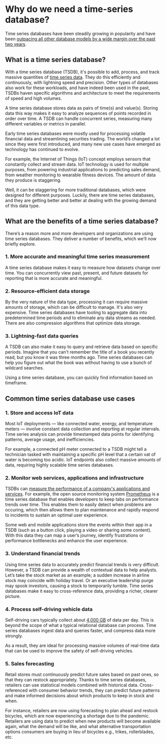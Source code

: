 # Why do we need a time-series database?

Time series databases have been steadily growing in popularity and have been [outpacing all other database models by a wide margin over the past two years](https://db-engines.com/en/ranking_categories).

## What is a time series database?

With a time series database (TSDB), it's possible to add, process, and track massive quantities of [time series data](https://aiven.io/blog/time-series-or-event-data-get-less-confused). They do this efficiently and continuously, with lightning speed and precision. Other types of databases also work for these workloads, and have indeed been used in the past, TSDBs haven specific algorithms and architecture to meet the requirements of speed and high volumes.

A time series database stores data as pairs of time(s) and value(s). Storing data this way makes it easy to analyze sequences of points recorded in order over time. A TSDB can handle concurrent series, measuring many different variables or metrics in parallel.

Early time series databases were mostly used for processing volatile financial data and streamlining securities trading. The world’s changed a lot since they were first introduced, and many new use cases have emerged as technology has continued to evolve.

For example, the Internet of Things (IoT) concept employs sensors that constantly collect and stream data. IoT technology is used for multiple purposes, from powering industrial applications to predicting sales demand, from weather monitoring to wearable fitness devices. The amount of data they produce is staggering.

Well, it can be staggering for more traditional databases, which were designed for different purposes. Luckily, there are time series databases, and they are getting better and better at dealing with the growing demand of this data type.

## What are the benefits of a time series database?

There’s a reason more and more developers and organizations are using time series databases. They deliver a number of benefits, which we’ll now briefly explore.

### 1. More accurate and meaningful time series measurement

A time series database makes it easy to measure how datasets change over time. You can concurrently view past, present, and future datasets for reporting that is more accurate and meaningful.

### 2. Resource-efficient data storage

By the very nature of the data type, processing it can require massive amounts of storage, which can be difficult to manage. It's also very expensive. Time series databases have tooling to aggregate data into predetermined time periods and to eliminate any data streams as needed. There are also compression algorithms that optimize data storage.

### 3. Lightning-fast data queries

A TSDB can also make it easy to query and retrieve data based on specific periods. Imagine that you can't remember the title of a book you recently read, but you know it was three months ago. Time series databases can help you figure out what the book was without having to use a bunch of wildcard searches.

Using a time series database, you can quickly find information based on timeframe.

## Common time series database use cases

### 1. Store and access IoT data

Most IoT deployments — like connected water, energy, and temperature meters — involve constant data collection and reporting at regular intervals. Time series analysis can provide timestamped data points for identifying patterns, average usage, and inefficiencies.

For example, a connected pH meter connected to a TSDB might tell a technician tasked with maintaining a specific pH level that a certain vat of water is becoming too acidic. IoT endpoints also collect massive amounts of data, requiring highly scalable time series databases.

### 2. Monitor web services, applications and infrastructure

TSDBs can [measure the performance of a company's applications and services](https://aiven.io/blog/metrics-and-graphs-with-m3-and-grafana). For example, the open source monitoring system [Prometheus](https://aiven.io/blog/5-1-reasons-to-extend-your-prometheus-with-m3) is a time series database that enables developers to keep tabs on performance trends over time. This enables them to easily detect when problems are occuring, which then allows them to plan maintenance and rapidly respond to incidents to sustain an optimal user experience.

Some web and mobile applications store the events within their app in a TSDB (such as a button click, playing a video or sharing some content). With this data they can map a user’s journey, identify frustrations or performance bottlenecks and enhance the user experience.

### 3. Understand financial trends

Using time series data to accurately predict financial trends is very difficult. However, a TSDB can provide a wealth of contextual data to help analysts. Let’s take the stock market as an example; a sudden increase in airline stock may coincide with holiday travel. Or an executive leadership purge may spook investors, causing a stock to temporarily tumble. Time series databases make it easy to cross-reference data, providing a richer, clearer picture.

### 4. Process self-driving vehicle data

Self-driving cars typically collect about [4,000 GB](https://www.information-age.com/tconnected-car-data-explosion-123473363) of data per day. This is beyond the scope of what a typical relational database can process. Time series databases ingest data and queries faster, and compress data more strongly.

As a result, they are ideal for processing massive volumes of real-time data that can be used to improve the safety of self-driving vehicles.

### 5. Sales forecasting

Retail stores must continuously predict future sales based on past ones, so that they can restock appropriately. Thanks to time series databases, retailers can use statistical models combined with historical data. Cross-referenced with consumer behavior trends, they can predict future patterns and make informed decisions about which products to keep in stock and when.

For instance, retailers are now using forecasting to plan ahead and restock bicycles, which are now experiencing a shortage due to the pandemic. Retailers are using data to predict when new products will become available again, what the demand will be like, and what alternative transportation options consumers are buying in lieu of bicycles e.g., trikes, rollerblades, etc.
